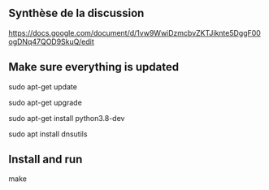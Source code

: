 ## Synthèse de la discussion

https://docs.google.com/document/d/1vw9WwiDzmcbvZKTJiknte5DggF00ogDNq47QOD9SkuQ/edit

## Make sure everything is updated

sudo apt-get update

sudo apt-get upgrade

sudo apt-get install python3.8-dev

sudo apt install dnsutils

## Install and run

make 

